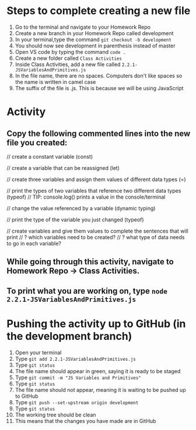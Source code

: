 # Steps to complete creating a new file
1. Go to the terminal and navigate to your Homework Repo
2. Create a new branch in your Homework Repo called development
  1. In your terminal,type the command `git checkout -b development`
  2. You should now see development in parenthesis instead of master
  3. Open VS code by typing the command `code .`
3. Create a new folder called `Class Activities`
4. Inside Class Activities, add a new file called `2.2.1-JSVariablesAndPrimitives.js`
  1. In the file name, there are no spaces. Computers don't like spaces so the name is written in camel case
  2. The suffix of the file is .js. This is because we will be using JavaScript

# Activity
## Copy the following commented lines into the new file you created:

// create a constant variable (const)


// create a variable that can be reassigned (let)


// create three variables and assign them values of different data types (=)


// print the types of two variables that reference two different data types (typeof)
// TIP: console.log() prints a value in the console/terminal


// change the value referenced by a variable (dynamic typing)


// print the type of the variable you just changed (typeof)


// create variables and give them values to complete the sentences that will print
// ? which variables need to be created?
// ? what type of data needs to go in each variable?

## While going through this activity, navigate to Homework Repo -> Class Activities.
## To print what you are working on, type `node 2.2.1-JSVariablesAndPrimitives.js`

# Pushing the activity up to GitHub (in the development branch)
1. Open your terminal
2. Type `git add 2.2.1-JSVariablesAndPrimitives.js`
3. Type `git status`
  1. The file name should appear in green, saying it is ready to be staged
4. Type `git commit -m "JS Variables and Primitives"`
5. Type `git status`
  1. The file name should not appear, meaning it is waiting to be pushed up to GitHub
5. Type `git push --set-upstream origin development`
6. Type `git status`
  1. The working tree should be clean
  2. This means that the changes you have made are in GitHub
